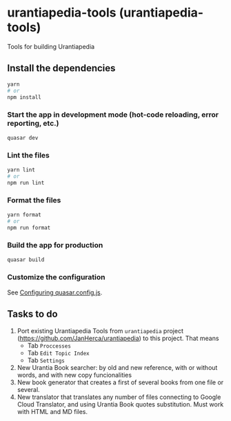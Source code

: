 # urantiapedia-tools (urantiapedia-tools)

Tools for building Urantiapedia

## Install the dependencies

```bash
yarn
# or
npm install
```

### Start the app in development mode (hot-code reloading, error reporting, etc.)

```bash
quasar dev
```

### Lint the files

```bash
yarn lint
# or
npm run lint
```

### Format the files

```bash
yarn format
# or
npm run format
```

### Build the app for production

```bash
quasar build
```

### Customize the configuration

See [Configuring quasar.config.js](https://v2.quasar.dev/quasar-cli-vite/quasar-config-js).

## Tasks to do

1. Port existing Urantiapedia Tools from `urantiapedia` project (https://github.com/JanHerca/urantiapedia) to this project. That means
   - Tab `Proccesses`
   - Tab `Edit Topic Index`
   - Tab `Settings`
2. New Urantia Book searcher: by old and new reference, with or without words, and with new copy funcionalities
3. New book generator that creates a first of several books from one file or several.
4. New translator that translates any number of files connecting to Google Cloud Translator, and using Urantia Book quotes substitution. Must work with HTML and MD files.

